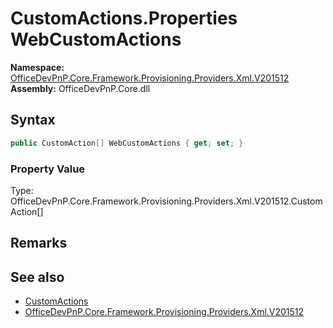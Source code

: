 # CustomActions.Properties WebCustomActions
  

**Namespace:** [OfficeDevPnP.Core.Framework.Provisioning.Providers.Xml.V201512](OfficeDevPnP.Core.Framework.Provisioning.Providers.Xml.V201512.md)  
**Assembly:** OfficeDevPnP.Core.dll  
## Syntax
```C#
public CustomAction[] WebCustomActions { get; set; }
```

### Property Value
Type: OfficeDevPnP.Core.Framework.Provisioning.Providers.Xml.V201512.CustomAction[]  

## Remarks 

## See also
- [CustomActions](OfficeDevPnP.Core.Framework.Provisioning.Providers.Xml.V201512.CustomActions.md) 
- [OfficeDevPnP.Core.Framework.Provisioning.Providers.Xml.V201512](OfficeDevPnP.Core.Framework.Provisioning.Providers.Xml.V201512.md)

